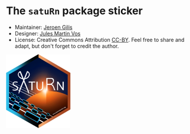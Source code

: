 # The `satuRn` package sticker

* Maintainer: [Jeroen Gilis](https://github.com/jgilis)
* Designer: [Jules Martin Vos](https://www.artstation.com/julesmartinvos)
* License: Creative Commons Attribution
[CC-BY](https://creativecommons.org/licenses/by/2.0/). Feel free to
share and adapt, but don't forget to credit the author.

<img src=satuRn.png height="200">
